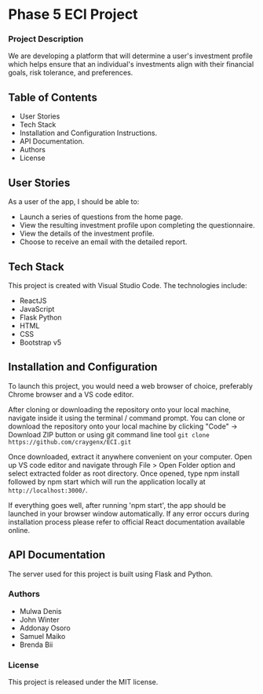 # Phase 5 ECI Project

### Project Description

We are developing a platform that will determine a user's investment profile which helps ensure that an individual's investments align with their financial goals, risk tolerance, and preferences.


## Table of Contents
  
- User Stories
- Tech Stack
- Installation and Configuration Instructions.
- API Documentation.
- Authors
- License


## User Stories

As a user of the app, I should be able to:
  * Launch a series of questions from the home page.
  * View the resulting investment profile upon completing the questionnaire.
  * View the details of the investment profile.
  * Choose to receive an email with the detailed report.


## Tech Stack

This project is created with Visual Studio Code. The technologies include:
* ReactJS
* JavaScript
* Flask Python
* HTML
* CSS
* Bootstrap v5


## Installation and Configuration

To launch this project, you would need a web browser of choice, preferably Chrome browser and a VS code editor.

After cloning or downloading the repository onto your local machine, navigate inside it using the terminal / command prompt.
You can clone or download the repository onto your local machine by clicking "Code" -> Download ZIP button
or using git command line tool `git clone https://github.com/craygenx/ECI.git`

Once downloaded, extract it anywhere convenient on your computer. Open up VS code editor and navigate through File > Open Folder option and select extracted folder as root directory. Once opened, type npm install followed by npm start which will run the application locally at `http://localhost:3000/`.

If everything goes well, after running 'npm start', the app should be launched in your browser window automatically. If any error occurs during installation process please refer to official React documentation available online.


## API Documentation

The server used for this project is built using Flask and Python.


### Authors
  
- Mulwa Denis
- John Winter
- Addonay Osoro
- Samuel Maiko
- Brenda Bii


### License

This project is released under the MIT license.